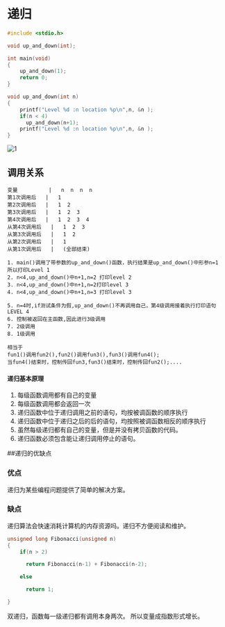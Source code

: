 # 递归
```c
#include <stdio.h>

void up_and_down(int);

int main(void)
{
    up_and_down(1);
    return 0;
}

void up_and_down(int n)
{
    printf("Level %d :n location %p\n",n, &n );
    if(n < 4)
      up_and_down(n+1);
    printf("Level %d :n location %p\n",n, &n );      
}

```

![1](https://github.com/money89757/Linux-Book/blob/master/picture/%E9%80%92%E5%BD%92.jpg)

## 调用关系

```
变量          |   n  n  n  n
第1次调用后   |   1
第2次调用后   |   1  2
第3次调用后   |   1  2  3
第4次调用后   |   1  2  3  4
从第4次调用后   |   1  2  3
从第3次调用后   |   1  2
从第2次调用后   |   1
从第1次调用后   |   (全部结束)

```

```
1. main()调用了带参数的up_and_down()函数，执行结果是up_and_down()中形参n=1 所以打印Level 1
2. n<4,up_and_down()中n+1,n=2 打印level 2
3. n<4,up_and_down()中n+1,n=2打印level 3
4. n<4,up_and_down()中n+1,n=3 打印level 3

5. n=4时,if测试条件为假,up_and_down()不再调用自己，第4级调用接着执行打印语句 LEVEL 4
6. 控制被返回在主函数,因此进行3级调用
7. 2级调用
8. 1级调用

相当于
fun1()调用fun2(),fun2()调用fun3(),fun3()调用fun4();
当fun4()结束时，控制传回fun3,fun3()结束时，控制传回fun2();....

```

#### 递归基本原理
1. 每级函数调用都有自己的变量
2. 每级函数调用都会返回一次
3. 递归函数中位于递归调用之前的语句，均按被调函数的顺序执行
4. 递归函数中位于递归之后的后的语句，均按照被调函数相反的顺序执行
5. 虽然每级递归都有自己的变量，但是并没有拷贝函数的代码。
6. 递归函数必须包含能让递归调用停止的语句。  

##递归的优缺点

### 优点
递归为某些编程问题提供了简单的解决方案。

### 缺点
递归算法会快速消耗计算机的内存资源吗。递归不方便阅读和维护。

```c
unsigned long Fibonacci(unsigned n)
{
    if(n > 2)

      return Fibonacci(n-1) + Fibonacci(n-2);

    else

      return 1;

}

```

双递归，函数每一级递归都有调用本身两次。 所以变量成指数形式增长。  

